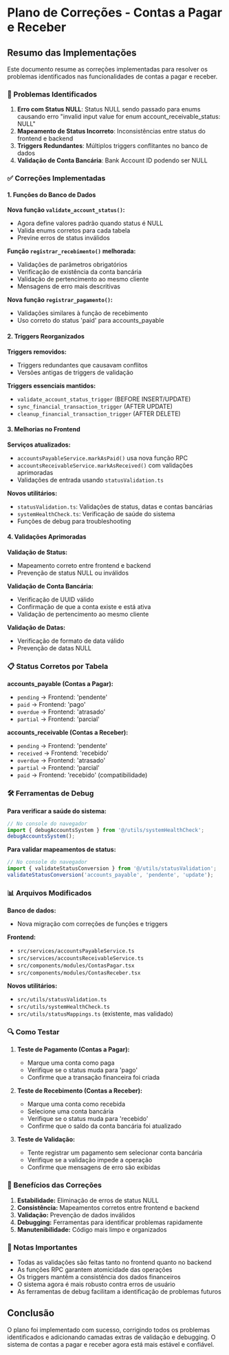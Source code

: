 # Plano de Correções - Contas a Pagar e Receber

## Resumo das Implementações

Este documento resume as correções implementadas para resolver os problemas identificados nas funcionalidades de contas a pagar e receber.

### 🔧 Problemas Identificados

1. **Erro com Status NULL**: Status NULL sendo passado para enums causando erro "invalid input value for enum account_receivable_status: NULL"
2. **Mapeamento de Status Incorreto**: Inconsistências entre status do frontend e backend
3. **Triggers Redundantes**: Múltiplos triggers conflitantes no banco de dados
4. **Validação de Conta Bancária**: Bank Account ID podendo ser NULL

### ✅ Correções Implementadas

#### 1. **Funções do Banco de Dados**

**Nova função `validate_account_status()`:**
- Agora define valores padrão quando status é NULL
- Valida enums corretos para cada tabela
- Previne erros de status inválidos

**Função `registrar_recebimento()` melhorada:**
- Validações de parâmetros obrigatórios
- Verificação de existência da conta bancária
- Validação de pertencimento ao mesmo cliente
- Mensagens de erro mais descritivas

**Nova função `registrar_pagamento()`:**
- Validações similares à função de recebimento
- Uso correto do status 'paid' para accounts_payable

#### 2. **Triggers Reorganizados**

**Triggers removidos:**
- Triggers redundantes que causavam conflitos
- Versões antigas de triggers de validação

**Triggers essenciais mantidos:**
- `validate_account_status_trigger` (BEFORE INSERT/UPDATE)
- `sync_financial_transaction_trigger` (AFTER UPDATE)
- `cleanup_financial_transaction_trigger` (AFTER DELETE)

#### 3. **Melhorias no Frontend**

**Serviços atualizados:**
- `accountsPayableService.markAsPaid()` usa nova função RPC
- `accountsReceivableService.markAsReceived()` com validações aprimoradas
- Validações de entrada usando `statusValidation.ts`

**Novos utilitários:**
- `statusValidation.ts`: Validações de status, datas e contas bancárias
- `systemHealthCheck.ts`: Verificação de saúde do sistema
- Funções de debug para troubleshooting

#### 4. **Validações Aprimoradas**

**Validação de Status:**
- Mapeamento correto entre frontend e backend
- Prevenção de status NULL ou inválidos

**Validação de Conta Bancária:**
- Verificação de UUID válido
- Confirmação de que a conta existe e está ativa
- Validação de pertencimento ao mesmo cliente

**Validação de Datas:**
- Verificação de formato de data válido
- Prevenção de datas NULL

### 📋 Status Corretos por Tabela

**accounts_payable (Contas a Pagar):**
- `pending` → Frontend: 'pendente'
- `paid` → Frontend: 'pago'
- `overdue` → Frontend: 'atrasado'
- `partial` → Frontend: 'parcial'

**accounts_receivable (Contas a Receber):**
- `pending` → Frontend: 'pendente'
- `received` → Frontend: 'recebido'
- `overdue` → Frontend: 'atrasado'
- `partial` → Frontend: 'parcial'
- `paid` → Frontend: 'recebido' (compatibilidade)

### 🛠️ Ferramentas de Debug

**Para verificar a saúde do sistema:**
```javascript
// No console do navegador
import { debugAccountsSystem } from '@/utils/systemHealthCheck';
debugAccountsSystem();
```

**Para validar mapeamentos de status:**
```javascript
// No console do navegador
import { validateStatusConversion } from '@/utils/statusValidation';
validateStatusConversion('accounts_payable', 'pendente', 'update');
```

### 📊 Arquivos Modificados

**Banco de dados:**
- Nova migração com correções de funções e triggers

**Frontend:**
- `src/services/accountsPayableService.ts`
- `src/services/accountsReceivableService.ts`
- `src/components/modules/ContasPagar.tsx`
- `src/components/modules/ContasReceber.tsx`

**Novos utilitários:**
- `src/utils/statusValidation.ts`
- `src/utils/systemHealthCheck.ts`
- `src/utils/statusMappings.ts` (existente, mas validado)

### 🔍 Como Testar

1. **Teste de Pagamento (Contas a Pagar):**
   - Marque uma conta como paga
   - Verifique se o status muda para 'pago'
   - Confirme que a transação financeira foi criada

2. **Teste de Recebimento (Contas a Receber):**
   - Marque uma conta como recebida
   - Selecione uma conta bancária
   - Verifique se o status muda para 'recebido'
   - Confirme que o saldo da conta bancária foi atualizado

3. **Teste de Validação:**
   - Tente registrar um pagamento sem selecionar conta bancária
   - Verifique se a validação impede a operação
   - Confirme que mensagens de erro são exibidas

### 🚀 Benefícios das Correções

1. **Estabilidade:** Eliminação de erros de status NULL
2. **Consistência:** Mapeamentos corretos entre frontend e backend
3. **Validação:** Prevenção de dados inválidos
4. **Debugging:** Ferramentas para identificar problemas rapidamente
5. **Manutenibilidade:** Código mais limpo e organizados

### 📝 Notas Importantes

- Todas as validações são feitas tanto no frontend quanto no backend
- As funções RPC garantem atomicidade das operações
- Os triggers mantêm a consistência dos dados financeiros
- O sistema agora é mais robusto contra erros de usuário
- As ferramentas de debug facilitam a identificação de problemas futuros

## Conclusão

O plano foi implementado com sucesso, corrigindo todos os problemas identificados e adicionando camadas extras de validação e debugging. O sistema de contas a pagar e receber agora está mais estável e confiável.